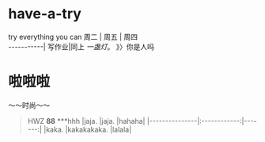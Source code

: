 # have-a-try
try everything you can
周二 | 周五 | 周四   
-----------|
写作业|同上 *一盏灯*。   》〉你是人吗
# 啦啦啦
～～时尚～～
>HWZ
**88**
***hhh 
|jaja.   |jaja.    |hahaha|
|---------------|:------------:|-------:|
|kaka.       |kakakakaka.       |lalala|
